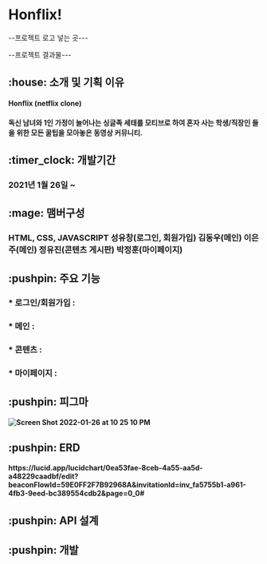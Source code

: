 # Honflix!

--프로젝트 로고 넣는 곳---

--프로젝트 결과물---


<h2> :house: 소개 및 기획 이유
 
<h4>Honflix (netflix clone)
<h4>독신 남녀와 1인 가정이 늘어나는 싱글족 세태를 모티브로 하여 혼자 사는 학생/직장인 들을 위한 모든 꿀팁을 모아놓은 동영상 커뮤니티.


<h2> :timer_clock: 개발기간

<h3>2021년 1월 26일 ~


<h2>:mage: 맴버구성


<h3>
 
HTML, CSS, JAVASCRIPT
성유창(로그인, 회원가입)
김동우(메인)
이은주(메인)
정유진(콘텐츠 게시판)
박정훈(마이페이지)



<h2> :pushpin: 주요 기능

<h3>* 로그인/회원가입 : 

<h3>* 메인 : 

<h3>* 콘텐츠 : 

<h3>* 마이페이지 :
  
<h2> :pushpin: 피그마
 
<h4> 

 
 
![Screen Shot 2022-01-26 at 10 25 10 PM](https://user-images.githubusercontent.com/75291546/151170956-acdaf144-20a7-4338-885a-442fed4f1724.png)

<h2> :pushpin: ERD
 
 <h4>
https://lucid.app/lucidchart/0ea53fae-8ceb-4a55-aa5d-a48229caadbf/edit?beaconFlowId=59E0FF2F7B92968A&invitationId=inv_fa5755b1-a961-4fb3-9eed-bc389554cdb2&page=0_0#
  

<h2> :pushpin: API 설계
  
 

<h2> :pushpin: 개발 
  
